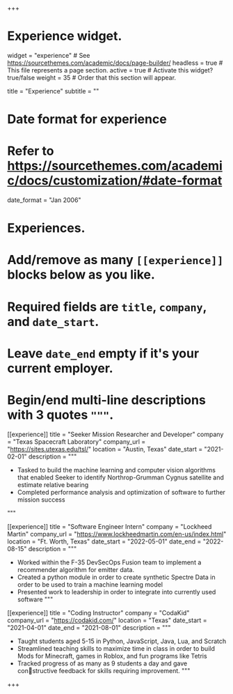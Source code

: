 +++
# Experience widget.
widget = "experience"  # See https://sourcethemes.com/academic/docs/page-builder/
headless = true  # This file represents a page section.
active = true  # Activate this widget? true/false
weight = 35  # Order that this section will appear.

title = "Experience"
subtitle = ""

# Date format for experience
#   Refer to https://sourcethemes.com/academic/docs/customization/#date-format
date_format = "Jan 2006"

# Experiences.
#   Add/remove as many `[[experience]]` blocks below as you like.
#   Required fields are `title`, `company`, and `date_start`.
#   Leave `date_end` empty if it's your current employer.
#   Begin/end multi-line descriptions with 3 quotes `"""`.



 

[[experience]]
  title = "Seeker Mission Researcher and Developer"
  company = "Texas Spacecraft Laboratory"
  company_url = "https://sites.utexas.edu/tsl/"
  location = "Austin, Texas"
  date_start = "2021-02-01"
  description = """
  * Tasked to build the machine learning and computer vision algorithms that enabled Seeker to identify Northrop-Grumman Cygnus satellite and estimate relative bearing
  * Completed performance analysis and optimization of software to further mission success

  """
  
[[experience]]
  title = "Software Engineer Intern"
  company = "Lockheed Martin"
  company_url = "https://www.lockheedmartin.com/en-us/index.html"
  location = "Ft. Worth, Texas"
  date_start = "2022-05-01"
  date_end = "2022-08-15"
  description = """
  * Worked within the F-35 DevSecOps Fusion team to implement a recommender algorithm for emitter data.
  * Created a python module in order to create synthetic Spectre Data in order to be used to train a machine learning model
  * Presented work to leadership in order to integrate into currently used software
"""


[[experience]]
  title = "Coding Instructor"
  company = "CodaKid"
  company_url = "https://codakid.com/"
  location = "Texas"
  date_start = "2021-04-01"
  date_end = "2021-08-01"
  description = """
  * Taught students aged 5-15 in Python, JavaScript, Java, Lua, and Scratch
  * Streamlined teaching skills to maximize time in class in order to build Mods for Minecraft, games in Roblox, and fun programs like Tetris
  * Tracked progress of as many as 9 students a day and gave constructive feedback for skills requiring improvement.
"""



+++
